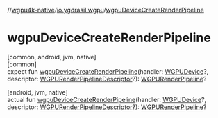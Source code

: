 //[wgpu4k-native](../../index.md)/[io.ygdrasil.wgpu](index.md)/[wgpuDeviceCreateRenderPipeline](wgpu-device-create-render-pipeline.md)

# wgpuDeviceCreateRenderPipeline

[common, android, jvm, native]\
[common]\
expect fun [wgpuDeviceCreateRenderPipeline](wgpu-device-create-render-pipeline.md)(handler: [WGPUDevice](-w-g-p-u-device/index.md)?, descriptor: [WGPURenderPipelineDescriptor](-w-g-p-u-render-pipeline-descriptor/index.md)?): [WGPURenderPipeline](-w-g-p-u-render-pipeline/index.md)?

[android, jvm, native]\
actual fun [wgpuDeviceCreateRenderPipeline](wgpu-device-create-render-pipeline.md)(handler: [WGPUDevice](-w-g-p-u-device/index.md)?, descriptor: [WGPURenderPipelineDescriptor](-w-g-p-u-render-pipeline-descriptor/index.md)?): [WGPURenderPipeline](-w-g-p-u-render-pipeline/index.md)?